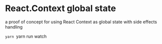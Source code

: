 # React.Context global state
a proof of concept for using React Context as global state with side effects handling

`yarn
`yarn run watch
